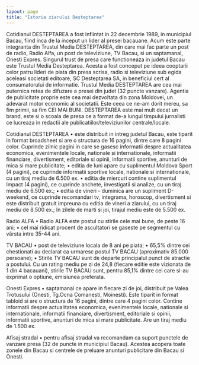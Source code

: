 ```yaml
---
layout: page
title: "Istoria ziarului Deșteptarea"
---
```


Cotidianul DESTEPTAREA a fost infiintat in 22 decembrie 1989, in municipiul Bacau, fiind inca de la inceput un lider al presei bacauane. Acum este parte integranta din Trustul Media DESTEPTAREA, din care mai fac parte un post de radio, Radio Alfa, un post de televiziune, TV Bacau, si un saptamanal, Onesti Expres. Singurul trust de presa care functioneaza in judetul Bacau este Trustul Media Desteptarea. Acesta a fost conceput pe ideea cooptarii celor patru lideri de piata din presa scrisa, radio si televiziune sub egida aceleasi societati editoare, SC Desteptarea SA, in beneficiul cert al consumatorului de informatie.
Trustul Media DESTEPTAREA are cea mai puternica retea de difuzare a presei din judet (32 puncte vanzare). Agentia de publicitate proprie este cea mai dezvoltata din zona Moldovei, un adevarat motor economic al societatii. Este ceea ce ne-am dorit mereu, sa fim primii, sa fim CEI MAI BUNI.
DESTEPTAREA este mai mult decat un brand, este si o scoala de presa ce a format de-a lungul timpului jurnalisti ce lucreaza in redactii ale publicatiilor/televiziunilor centrale/locale.

Cotidianul DESTEPTAREA
• este distribuit in intreg judetul Bacau, este tiparit in format broadsheet si are o structura de 16 pagini, dintre care 8 pagini color. Cuprinde zilnic pagini in care se gasesc informatii despre actualitatea economica, evenimentele locale, nationale si internationale, informatii financiare, divertisment, editoriale si opinii, informatii sportive, anunturi de mica si mare publicitate;
• editia de luni apare cu suplimentul Moldova Sport (4 pagini), ce cuprinde informatii sportive locale, nationale si internationale, cu un tiraj mediu de 6.500 ex.
• editia de miercuri contine suplimentul Impact (4 pagini), ce cuprinde anchete, investigatii si analize, cu un tiraj mediu de 6.500 ex.;
• editia de vineri - duminica are un supliment D-weekend, ce cuprinde recomandari tv, integrama, horoscop, divertisment si este distribuit gratuit impreuna cu editia de vineri a ziarului, cu un tiraj mediu de 8.500 ex.;
In zilele de marti si joi, tirajul mediu este de 5.500 ex.

Radio ALFA
• Radio ALFA este postul cu stirile cele mai bune, de peste 16 ani;
• cel mai ridicat procent de ascultatori se gaseste pe segmentul cu vârsta intre 35-44 ani.

TV BACAU
• post de televiziune locala de 8 ani pe piata;
• 65,5% dintre cei chestionati au declarat ca urmaresc postul TV BACAU (aproximativ 85.000 persoane);
• Stirile TV BACAU sunt de departe principalul punct de atractie a postului. Cu un rating mediu pe zi de 24,8 (fiecare editie este vizionata de 1 din 4 bacauani), stirile TV BACAU sunt, pentru 85,1% dintre cei care si-au exprimat o optiune, emisiunea preferata.

Onesti Expres
• saptamanal ce apare in fiecare zi de joi, distribuit pe Valea Trotusului (Onesti, Tg.Ocna Comanesti, Moinesti). Este tiparit in format tabloid si are o structura de 16 pagini, dintre care 4 pagini color. Contine informatii despre actualitatea economica, evenimentele locale, nationale si internationale, informatii financiare, divertisment, editoriale si opinii, informatii sportive, anunturi de mica si mare publicitate. Are un tiraj mediu de 1.500 ex.

Afisaj stradal
• pentru afisaj stradal va recomandam ca suport punctele de vanzare presa (32 de puncte in municipiul Bacau). Acestea acopera toate zonele din Bacau si centrele de preluare anunturi publicitare din Bacau si Onesti.
